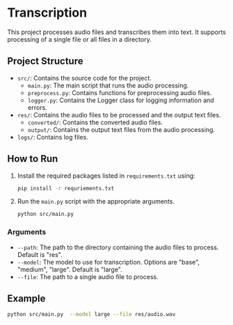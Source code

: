 # Transcription

This project processes audio files and transcribes them into text. It supports processing of a single file or all files in a directory.

## Project Structure


- `src/`: Contains the source code for the project.
  - `main.py`: The main script that runs the audio processing.
  - `preprocess.py`: Contains functions for preprocessing audio files.
  - `logger.py`: Contains the Logger class for logging information and errors.
- `res/`: Contains the audio files to be processed and the output text files.
  - `converted/`: Contains the converted audio files.
  - `output/`: Contains the output text files from the audio processing.
- `logs/`: Contains log files.

## How to Run

1. Install the required packages listed in `requirements.txt` using:
    ```bash
    pip install -r requriements.txt
    ```
2. Run the `main.py` script with the appropriate arguments.
    ```bash
    python src/main.py 

### Arguments


- `--path`: The path to the directory containing the audio files to process. Default is "res".
- `--model`: The model to use for transcription. Options are "base", "medium", "large". Default is "large".
- `--file`: The path to a single audio file to process.

## Example

```sh
python src/main.py  --model large --file res/audio.wav
``` 
